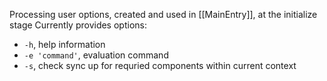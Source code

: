 Processing user options, created and used in [[MainEntry]], at the initialize stage
Currently provides options:
- `-h`, help information
- `-e 'command'`, evaluation command
- `-s`, check sync up for requried components within current context

